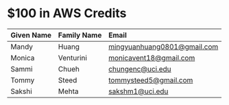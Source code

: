 # $100 in AWS Credits

| Given Name | Family Name | Email                       |
| :--        | :--         | :--                         |
| Mandy      | Huang       | mingyuanhuang0801@gmail.com |
| Monica     | Venturini   | monicavent18@gmail.com      |
| Sammi      | Chueh       | chungenc@uci.edu            |
| Tommy      | Steed       | tommysteed5@gmail.com       |
| Sakshi     | Mehta       | sakshm1@uci.edu             |

